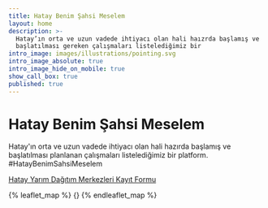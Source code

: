 ```yaml
---
title: Hatay Benim Şahsi Meselem
layout: home
description: >-
  Hatay’ın orta ve uzun vadede ihtiyacı olan hali haızrda başlamış ve
  başlatılması gereken çalışmaları listelediğimiz bir
intro_image: images/illustrations/pointing.svg
intro_image_absolute: true
intro_image_hide_on_mobile: true
show_call_box: true
published: true
---
```


# Hatay Benim Şahsi Meselem

Hatay'ın orta ve uzun vadede ihtiyacı olan hali hazırda başlamış ve başlatılması planlanan çalışmaları listelediğimiz bir platform. #HatayBenimSahsiMeselem

[Hatay Yarım Dağıtım Merkezleri Kayıt Formu](https://forms.gle/6dU1vnW2PV9jeP7KA)

{% leaflet_map %}
    {}
{% endleaflet_map %}
